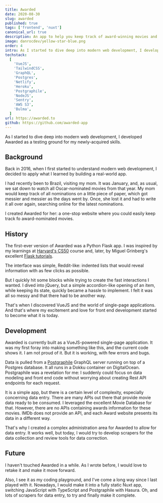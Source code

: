 ```yaml
---
title: Awarded
date: 2020-08-30
slug: awarded
published: true
tags: ['frontend', 'nuxt']
canonical_url: true
description: An app to help you keep track of award-winning movies and books.
image: danrocdev/yellow-star-blue.png
order: 4
intro: As I started to dive deep into modern web development, I developed Awarded as a testing ground for my newly-acquired skills.
techstack:
  [
    'VueJS',
    'TailwindCSS',
    'GraphQL',
    'Postgres',
    'Netlify',
    'Heroku',
    'Postgraphile',
    'NodeJS',
    'Sentry',
    'AWS S3',
    'Bulma',
  ]
url: https://awarded.to
github: https://github.com/awarded-app
---
```


As I started to dive deep into modern web development, I developed Awarded as a testing ground for my newly-acquired skills.

## Background

Back in 2016, when I first started to understand modern web development, I decided to apply what I learned by building a real-world app.

I had recently been to Brazil, visiting my mom. It was January, and, as usual, we sat down to watch all Oscar-nominated movies from that year. My mom would keep track of all nominations on a little piece of paper, which got messier and messier as the days went by. Once, she lost it and had to write it all over again, searching online for the latest nominations.

I created Awarded for her: a one-stop website where you could easily keep track fo award-nominated movies.

<base-img id="danrocdev/awarded-banner.jpg" alt="Banner for Awarded"></base-img>

## History

The first-ever version of Awarded was a Python Flask app. I was inspired by my learnings at [Harvard's CS50](https://online-learning.harvard.edu/course/cs50-introduction-computer-science?delta=0) course and, later, by Miguel Grinberg's excellent [Flask tutorials](https://blog.miguelgrinberg.com/post/the-flask-mega-tutorial-part-i-hello-world).

The interface was simple, Reddit-like: indented lists that would reveal information with as few clicks as possible.

But I quickly hit some blocks while trying to create the fast interactions I wanted. I dived into jQuery, but a simple accordion-like opening of an item, while keeping its state, quickly became a hassle to implement. I felt it was all so messy and that there had to be another way.

That's when I discovered VueJS and the world of single-page applications. And that's where my excitement and love for front end development started to become what it is today.

## Development

Awarded is currently built as a VueJS-powered single-page application. It was my first foray into making something like this, and the current code shows it. I am not proud of it. But it is working, with few errors and bugs.

<base-img id="awarded/awarded-home.png" alt="Screenshot of the homepage of Awarded"></base-img>

Data is pulled from a [Postgraphile](https://www.graphile.org/postgraphile/) GraphQL server running on top of a Postgres database. It all runs in a Dokku container on DigitalOcean. Postgraphile was a revelation for me: I suddenly could focus on data modeling and front end code without worrying about creating Rest API endpoints for each request.

<base-img id="awarded/movies-01-awards-list.png" alt="Screenshot of Awarded"></base-img>

It is a simple app, but there is a certain level of complexity, especially concerning data entry. There are many APIs out there that provide movie data ready to be consumed. I leveraged the excellent Movie Database for that. However, there are no APIs containing awards information for these movies. IMDb does not provide an API, and each Award website presents its data in a different way.

<base-img id="awarded/movies-03-edition-winners.png" alt="Screenshot of Awarded"></base-img>

That's why I created a complex administration area for Awarded to allow for data entry. It works well, but today, I would try to develop scrapers for the data collection and review tools for data correction.

## Future

I haven't touched Awarded in a while. As I wrote before, I would love to retake it and make it move forward.

Also, I see it as my coding playground, and I've come a long way since I last played with it. Nowadays, I would make it into a fully static Nuxt app, switching JavaScript with TypeScript and Postgraphile with Hasura. Oh, and lots of scrapers for data entry, to try and finally make it complete.

<base-img id="awarded/books-03-edition.png" alt="Screenshot of Awarded"></base-img>
